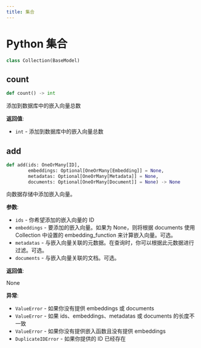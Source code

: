 ```yaml
---
title: 集合
---
```


# Python 集合

```python
class Collection(BaseModel)
```

## count

```python
def count() -> int
```

添加到数据库中的嵌入向量总数

**返回值**:

- `int` - 添加到数据库中的嵌入向量总数

## add

```python
def add(ids: OneOrMany[ID],
        embeddings: Optional[OneOrMany[Embedding]] = None,
        metadatas: Optional[OneOrMany[Metadata]] = None,
        documents: Optional[OneOrMany[Document]] = None) -> None
```

向数据存储中添加嵌入向量。

**参数**:

- `ids` - 你希望添加的嵌入向量的 ID
- `embeddings` - 要添加的嵌入向量。如果为 None，则将根据 documents 使用 Collection 中设置的 embedding_function 来计算嵌入向量。可选。
- `metadatas` - 与嵌入向量关联的元数据。在查询时，你可以根据此元数据进行过滤。可选。
- `documents` - 与嵌入向量关联的文档。可选。

**返回值**:

  None

**异常**:

- `ValueError` - 如果你没有提供 embeddings 或 documents
- `ValueError` - 如果 ids、embeddings、metadatas 或 documents 的长度不一致
- `ValueError` - 如果你没有提供嵌入函数且没有提供 embeddings
- `DuplicateIDError` - 如果你提供的 ID 已经存在